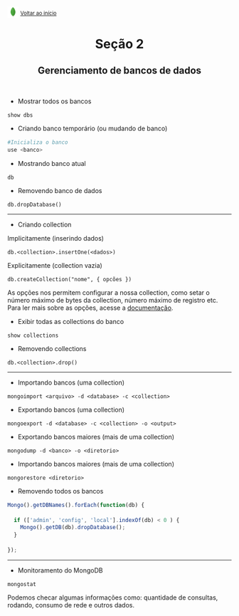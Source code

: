 <div align="left">
  <img src="https://raw.githubusercontent.com/devicons/devicon/master/icons/mongodb/mongodb-original.svg" width=25>
  <sup><a href="https://github.com/joaovictornsv/curso_mongodb">Voltar ao início</a></sup>
</div>

<div align="center">
  <h1>Seção 2</h1>
  <h2>Gerenciamento de bancos de dados</h2>
</div>

<br/>

- Mostrar todos os bancos
```
show dbs
```

- Criando banco temporário (ou mudando de banco)
```bash
#Inicializa o banco
use <banco>
```
- Mostrando banco atual
```
db
```
- Removendo banco de dados
```
db.dropDatabase()
```
---
- Criando collection

Implicitamente (inserindo dados)
```
db.<collection>.insertOne(<dados>)
```

Explicitamente (collection vazia)
```
db.createCollection("nome", { opcões })
```

As opções nos permitem configurar a nossa collection, como setar o número máximo de bytes da collection, número máximo de registro etc. Para ler mais sobre as opções, acesse a [documentação](https://docs.mongodb.com/manual/reference/method/db.createCollection/).

- Exibir todas as collections do banco
```
show collections
```

- Removendo collections
```
db.<collection>.drop()
```
---
- Importando bancos (uma collection)
```
mongoimport <arquivo> -d <database> -c <collection>
```

- Exportando bancos (uma collection)
```
mongoexport -d <database> -c <collection> -o <output> 
```

- Exportando bancos maiores (mais de uma collection)
```
mongodump -d <banco> -o <diretorio>
```

- Importando bancos maiores (mais de uma collection)
```
mongorestore <diretorio>
```

- Removendo todos os bancos
```javascript
Mongo().getDBNames().forEach(function(db) {

  if (['admin', 'config', 'local'].indexOf(db) < 0 ) {
    Mongo().getDB(db).dropDatabase();
  }

});
```

---

- Monitoramento do MongoDB
```
mongostat
```
Podemos checar algumas informações como: quantidade de consultas, rodando, consumo de rede e outros dados.
